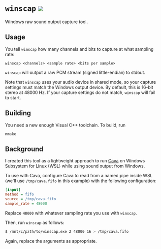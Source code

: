 # `winscap` [![][1]][2]

Windows raw sound output capture tool.

## Usage

You tell `winscap` how many channels and bits to capture at what sampling rate:

    winscap <channels> <sample rate> <bits per sample>

`winscap` will output a raw PCM stream (signed little-endian) to stdout.

Note that `winscap` uses your audio device in shared mode, so your capture settings
must match the Windows output device. By default, this is 16-bit stereo at 48000 Hz.
If your capture settings do not match, `winscap` will fail to start.

## Building

You need a new enough Visual C++ toolchain. To build, run

    nmake

## Background

I created this tool as a lightweight approach to run [Cava][3] on Windows Subsystem
for Linux (WSL) while using sound output from Windows.

To use with Cava, configure Cava to read from a named pipe inside WSL (we'll use
`/tmp/cava.fifo` in this example) with the following configuration:

```ini
[input]
method = fifo
source = /tmp/cava.fifo
sample_rate = 48000
```

Replace `48000` with whatever sampling rate you use with `winscap`.

Then, run `winscap` as follows:

```sh
$ /mnt/c/path/to/winscap.exe 2 48000 16 > /tmp/cava.fifo
```

Again, replace the arguments as appropriate.

  [1]: https://github.com/quantum5/winscap/workflows/build/badge.svg
  [2]: https://github.com/quantum5/winscap/actions
  [3]: https://github.com/karlstav/cava
